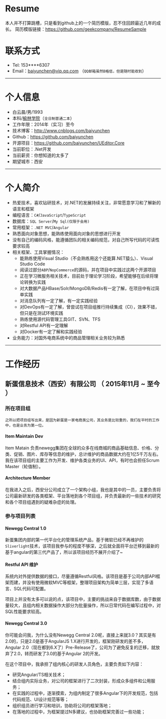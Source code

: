 # Resume
本人并不打算跳槽，只是看到github上的一个简历模版，忍不住回顾最近几年的成长。
简历模版链接：https://github.com/geekcompany/ResumeSample

# 联系方式
- Tel: 153****6307
- Email：baiyunchen@vip.qq.com （```QQ邮箱虽然B格低，但是随时能收到```）

---

# 个人信息

 - 白云晨/男/1993
 - 本科/[榆林学院](http://www.yulinu.edu.cn)（`全日制普通二本`）
 - 工作年限：2014年（实习）至今
 - 技术博客：http://www.cnblogs.com/baiyunchen
 - Github：https://github.com/baiyunchen
 - 开源项目：https://github.com/baiyunchen/UEditor.Core
 - 当前职位：.Net开发
 - 当前薪资：你想知道的太多了
 - 期望城市：西安

---
# 个人简介

- 热爱技术，喜欢钻研技术，对.NET的发展持续关注，非常愿意学习和了解新的语言和框架
- 编程语言：`C#`/`JavaScript`/`TypeScript`
- 数据库：`SQL Server`/`My Sql(仅限于会用)`
- 常用框架：`.NET MVC`/`Angular`
- 熟悉面向对象思想，能熟练使用面向对象的思想进行开发
- 没有自己的编码风格，能遵循团队的相关编码规范，对自己所写代码的可读性要求较高
- 相关框架、工具掌握情况：
  - 能熟练使用Visual Studio（不会熟练用这个还能算.NET猿么）、Visual Studio Code
  - 阅读过部分`ABP`/`NopCommerce`的源码，并在项目中实践过这两个开源项目
  - 正在学习微服务相关技术，目前处于理论学习阶段，希望能够在后续将理论转换为实践
  - 对大数据产品HBase/Solr/MongoDB/Redis有一定了解，在项目中有过简单实践
  - 对消息队列有一定了解，有一定实践经验
  - 对DevOps有一定了解，曾尝试在项目组推行持续集成（CI），效果不错，但只是在测试环境实践
  - 熟练使用源代码管理工具GIT、SVN、TFS
  - 对Restful API有一定理解
  - 对Docker有一定了解和实践经验
- 业务能力：对国外电商系统中的商品管理相关业务较为熟悉
---

# 工作经历
## 新蛋信息技术（西安）有限公司 （ 2015年11月 ~ 至今 ）
### 所在项目组
```
之所以把项目组写出来，是因为新蛋是一家电商类公司，其业务是比较重的，我们在平时的工作中，也是业务为第一位。
```
#### Item Maintain Dev
  Item Matain 负责newegg集团在全球的众多在线商城的商品基础信息、价格、分类、促销、图片、库存等信息的维护，总计维护的商品数据大约在1亿5千万左右。我在该项目组的主要工作为开发、维护各类业务的UI、API，有时也会担任Scrum Master（轮值制）。
#### Architecture Member
  在我进入之后，西安分公司成立了一个架构小组，我也是其中的一员，主要负责将公司最新研发的各类框架、平台落地到各个项目组，并负责最新的一些技术的研究和各个项目组遇到的疑难杂症的处理。
### 参与项目列表
#### Newegg Central 1.0
  新蛋集团内部的第一代平台化的管理系统产品，基于微软已经不再维护的`Sliverlight`技术，该项目我参与的程度不够深，之后就全面将平台迁移到最新的基于angular的第三代产品了，所以该项目经历不展开介绍了~
#### Restful API 维护

系统内对外提供数据的接口，尽量遵循Restful风格。该项目是基于公司内部API框架而建，并没有使用微软MVC等框架，整理项目架构为简单三层，实现了多语言、SQL代码可配置。

项目上并没有太多可以说的点，该项目中，主要的挑战来自于数据库数，由于数据量较大，且组内相关数据操作大部分为批量操作，所以日常代码在编写过程中，对SQL性能要求较高。

#### Newegg Central 3.0
  你可能会问我，为什么没有Newegg Central 2.0呢，直接上来就3.0？其实是有2.0的，只是2.0是基于AngularJS 1.X进行开发的，框架刚研发的差不多，Angular 2.0（现在都到6.X了）Pre-Release了，公司为了避免反复的迁移，就放弃了2.0，转而研发了3.0的基于Angular 2的开发。

  在这个项目中，我承担了组内核心的研发人员角色，主要负责如下内容：
  - 研究Angular/TS相关技术；
  - 结合组内实际业务，对公司的框架进行了二次封装，形成众多组件和公用服务；
  - 在实践的过程中，逐渐摸索，为组内制定了很多Angular下的开发规范，包括代码规范、UI设计规范等等；
  - 组织组员进行学习和培训，协助将公司的框架落地；
  - 在落地的过程中，为框架提过N多建议，也协助框架完善过一些功能；
